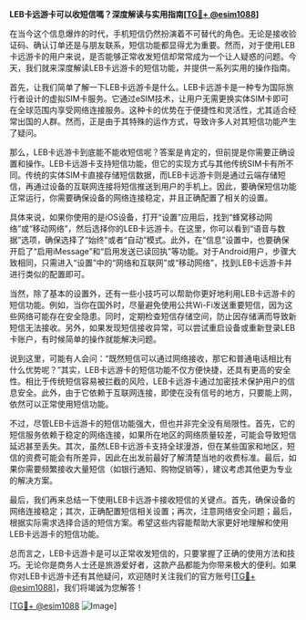 **LEB卡远游卡可以收短信嗎？深度解读与实用指南[[TG💪+ @esim1088](https://t.me/s/esim1088)]**

在当今这个信息爆炸的时代，手机短信仍然扮演着不可替代的角色。无论是接收验证码、确认订单还是与朋友联系，短信功能都显得尤为重要。然而，对于使用LEB卡远游卡的用户来说，是否能够正常收发短信却常常成为一个让人疑惑的问题。今天，我们就来深度解读LEB卡远游卡的短信功能，并提供一系列实用的操作指南。

首先，让我们简单了解一下LEB卡远游卡是什么。LEB卡远游卡是一种专为国际旅行者设计的虚拟SIM卡服务。它通过eSIM技术，让用户无需更换实体SIM卡即可在全球范围内享受网络连接服务。这种卡的优势在于便捷性和灵活性，尤其适合经常出国的人群。然而，正是由于其特殊的运作方式，导致许多人对其短信功能产生了疑问。

那么，LEB卡远游卡到底能不能收短信呢？答案是肯定的，但前提是你需要正确设置和操作。LEB卡远游卡支持短信功能，但它的实现方式与其他传统SIM卡有所不同。传统的实体SIM卡直接存储短信数据，而LEB卡远游卡则是通过云端存储短信，再通过设备的互联网连接将短信推送到用户的手机上。因此，要确保短信功能正常运行，你需要确保设备的网络连接稳定，并且正确配置了相关的设置。

具体来说，如果你使用的是iOS设备，打开“设置”应用后，找到“蜂窝移动网络”或“移动网络”，然后选择你的LEB卡远游卡。在这里，你可以看到“语音与数据”选项，确保选择了“始终”或者“自动”模式。此外，在“信息”设置中，也要确保开启了“启用iMessage”和“启用发送已读回执”等功能。对于Android用户，步骤大致相同，只需进入“设置”中的“网络和互联网”或“移动网络”，找到LEB卡远游卡并进行类似的配置即可。

当然，除了基本的设置外，还有一些小技巧可以帮助你更好地利用LEB卡远游卡的短信功能。例如，当你在国外时，尽量避免使用公共Wi-Fi发送重要短信，因为这些网络可能存在安全隐患。同时，定期检查短信存储空间，防止因存储满而导致新短信无法接收。另外，如果发现短信接收异常，可以尝试重启设备或重新登录LEB卡账户，有时候简单的操作就能解决问题。

说到这里，可能有人会问：“既然短信可以通过网络接收，那它和普通电话相比有什么优势呢？”其实，LEB卡远游卡的短信功能不仅方便快捷，还具有更高的安全性。相比于传统短信容易被拦截的风险，LEB卡远游卡通过加密技术保护用户的信息安全。此外，由于它依赖于互联网连接，即使在没有信号的地方，只要能上网，依然可以正常使用短信功能。

不过，尽管LEB卡远游卡的短信功能强大，但也并非完全没有局限性。首先，它的短信服务依赖于稳定的网络连接，如果所在地区的网络质量较差，可能会导致短信延迟甚至丢失。其次，虽然LEB卡远游卡支持全球漫游，但在某些国家和地区，短信的资费可能会有所差异，因此在出发前最好了解清楚当地的收费标准。最后，如果你需要频繁接收大量短信（如银行通知、购物促销等），建议考虑其他更为专业的解决方案。

最后，我们再来总结一下使用LEB卡远游卡接收短信的关键点。首先，确保设备的网络连接稳定；其次，正确配置短信相关设置；再次，注意网络安全问题；最后，根据实际需求选择合适的短信方案。希望这些内容能帮助大家更好地理解和使用LEB卡远游卡的短信功能。

总而言之，LEB卡远游卡是可以正常收发短信的，只要掌握了正确的使用方法和技巧。无论你是商务人士还是旅游爱好者，这款产品都能为你带来极大的便利。如果你对LEB卡远游卡还有其他疑问，欢迎随时关注我们的官方账号[[TG💪+ @esim1088](https://t.me/s/esim1088)]，我们将竭诚为您解答！

[[TG💪+ @esim1088](https://t.me/s/esim1088) ![Image](https://i.postimg.cc/4NQfJmqS/Snipaste-2025-05-13-00-14-12.png)]